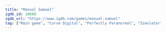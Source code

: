 ```yaml
---
title: "Manual Samuel"
igdb_id: 18688
igdb_url: "https://www.igdb.com/games/manual-samuel"
tag: ["Main game", "Curve Digital", "Perfectly Paranormal", "Simulator", "Adventure", "Indie", "Single player", "Multiplayer", "Co-operative", "Side view", "Action", "Comedy"]
---
```

